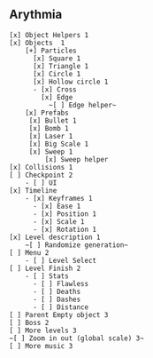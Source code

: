 ## Arythmia

    [x] Object Helpers 1
    [x] Objects  1
        [+] Particles
          [x] Square 1
          [x] Triangle 1
          [x] Circle 1
          [x] Hollow circle 1
          - [x] Cross
            [x] Edge
              ~[ ] Edge helper~
        [x] Prefabs
         [x] Bullet 1
         [x] Bomb 1
         [x] Laser 1
         [x] Big Scale 1
         [x] Sweep 1
             [x] Sweep helper
    [x] Collisions 1
    [ ] Checkpoint 2
        - [ ] UI
    [x] Timeline 
        - [x] Keyframes 1
          - [x] Ease 1
          - [x] Position 1
          - [x] Scale 1
          - [x] Rotation 1
    [x] Level description 1
        ~[ ] Randomize generation~
    [ ] Menu 2
        - [ ] Level Select
    [ ] Level Finish 2
        - [ ] Stats
          - [ ] Flawless
          - [ ] Deaths
          - [ ] Dashes
          - [ ] Distance
    [ ] Parent Empty object 3
    [ ] Boss 2
    [ ] More levels 3
    ~[ ] Zoom in out (global scale) 3~
    [ ] More music 3
